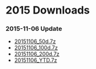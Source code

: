 # 2015 Downloads

### 2015-11-06 Update
* [20151106_50d.7z](http://download.astocko.com/equities_corr/2015/20151106_50d.7z)
* [20151106_100d.7z](http://download.astocko.com/equities_corr/2015/20151106_100d.7z)
* [20151106_200d.7z](http://download.astocko.com/equities_corr/2015/20151106_200d.7z)
* [20151106_YTD.7z](http://download.astocko.com/equities_corr/2015/220151106_YTD.7z)
